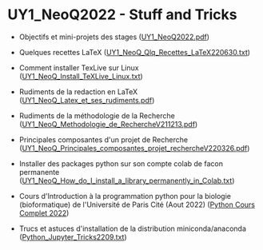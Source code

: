 # UY1_NeoQ2022 - Stuff and Tricks

* Objectifs et mini-projets des stages ([UY1_NeoQ2022.pdf](https://github.com/NanaEngo/UY1_NeoQ2022/blob/main/UY1_NeoQ2022.pdf))

* Quelques recettes LaTeX ([UY1_NeoQ_Qlq_Recettes_LaTeX220630.txt](https://github.com/NanaEngo/UY1_NeoQ2022/blob/main/UY1_NeoQ_Qlq_Recettes_LaTeX220630.txt))

* Comment installer TexLive sur Linux ([UY1_NeoQ_Install_TeXLive_Linux.txt](https://github.com/NanaEngo/UY1_NeoQ2022/blob/main/UY1_NeoQ_Install_TeXLive_Linux.txt))

* Rudiments de la redaction en LaTeX ([UY1_NeoQ_Latex_et_ses_rudiments.pdf](https://github.com/NanaEngo/UY1_NeoQ2022/blob/main/UY1_NeoQ_Latex_et_ses_rudiments.pdf))

* Rudiments de la méthodologie de la Recherche ([UY1_NeoQ_Methodologie_de_RechercheV211213.pdf](https://github.com/NanaEngo/UY1_NeoQ2022/blob/main/UY1_NeoQ_Beamer_Methodologie_de_RechercheV211213.pdf))

* Principales composantes d'un projet de Recherche ([UY1_NeoQ_Principales_composantes_projet_rechercheV220326.pdf](https://github.com/NanaEngo/UY1_NeoQ2022/blob/main/UY1_NeoQ_Principales_composantes_projet_rechercheV220326.pdf))

* Installer des packages python sur son compte colab de facon permanente ([UY1_NeoQ_How_do_I_install_a_library_permanently_in_Colab.txt](https://github.com/NanaEngo/UY1_NeoQ2022/blob/main/UY1_NeoQ_How_do_I_install_a_library_permanently_in_Colab.txt))

* Cours d'Introduction à la programmation python pour la biologie (bioformatique) de l'Université de Paris Cité (Aout 2022) ([Python Cours Complet 2022](https://github.com/NanaEngo/UY1_NeoQ2022/blob/main/Python%20Cours%20complet%202022.pdf))

* Trucs et astuces d'installation de la distribution miniconda/anaconda ([Python_Jupyter_Tricks2209.txt](https://github.com/NanaEngo/UY1_NeoQ2022/blob/main/Python_Jupyter_Tricks2209.txt))

